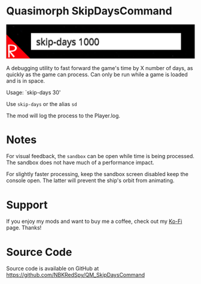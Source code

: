 # Quasimorph SkipDaysCommand

![thumbnail icon](media/thumbnail.png)


A debugging utility to fast forward the game's time by X number of days, as quickly as the game can process.
Can only be run while a game is loaded and is in space.

Usage: `skip-days 30'

Use `skip-days` or the alias `sd`

The mod will log the process to the Player.log.

# Notes

For visual feedback, the `sandbox` can be open while time is being processed.  The sandbox does not have much of a performance impact.

For slightly faster processing, keep the sandbox screen disabled keep the console open.  The latter will prevent the ship's orbit from animating.

# Support
If you enjoy my mods and want to buy me a coffee, check out my [Ko-Fi](https://ko-fi.com/nbkredspy71915) page.
Thanks!

# Source Code
Source code is available on GitHub at https://github.com/NBKRedSpy/QM_SkipDaysCommand
